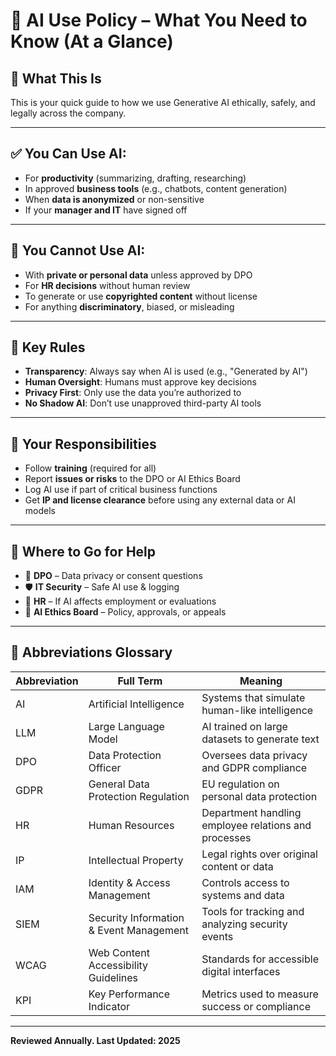 # 🧠 AI Use Policy – What You Need to Know (At a Glance)

## 📌 What This Is
This is your quick guide to how we use Generative AI ethically, safely, and legally across the company.

---

## ✅ You **Can** Use AI:
- For **productivity** (summarizing, drafting, researching)
- In approved **business tools** (e.g., chatbots, content generation)
- When **data is anonymized** or non-sensitive
- If your **manager and IT** have signed off

---

## 🚫 You **Cannot** Use AI:
- With **private or personal data** unless approved by DPO
- For **HR decisions** without human review
- To generate or use **copyrighted content** without license
- For anything **discriminatory**, biased, or misleading

---

## 🔐 Key Rules
- **Transparency**: Always say when AI is used (e.g., "Generated by AI")
- **Human Oversight**: Humans must approve key decisions
- **Privacy First**: Only use the data you’re authorized to
- **No Shadow AI**: Don’t use unapproved third-party AI tools

---

## 🔎 Your Responsibilities
- Follow **training** (required for all)
- Report **issues or risks** to the DPO or AI Ethics Board
- Log AI use if part of critical business functions
- Get **IP and license clearance** before using any external data or AI models

---

## 🧭 Where to Go for Help
- 📩 **DPO** – Data privacy or consent questions  
- 🛡️ **IT Security** – Safe AI use & logging  
- 👥 **HR** – If AI affects employment or evaluations  
- 🧪 **AI Ethics Board** – Policy, approvals, or appeals

---

## 🧾 Abbreviations Glossary

| Abbreviation | Full Term                              | Meaning                                                |
|--------------|-----------------------------------------|--------------------------------------------------------|
| AI           | Artificial Intelligence                 | Systems that simulate human-like intelligence          |
| LLM          | Large Language Model                    | AI trained on large datasets to generate text          |
| DPO          | Data Protection Officer                 | Oversees data privacy and GDPR compliance              |
| GDPR         | General Data Protection Regulation      | EU regulation on personal data protection              |
| HR           | Human Resources                         | Department handling employee relations and processes   |
| IP           | Intellectual Property                   | Legal rights over original content or data             |
| IAM          | Identity & Access Management            | Controls access to systems and data                    |
| SIEM         | Security Information & Event Management | Tools for tracking and analyzing security events       |
| WCAG         | Web Content Accessibility Guidelines    | Standards for accessible digital interfaces            |
| KPI          | Key Performance Indicator               | Metrics used to measure success or compliance          |

---

**Reviewed Annually. Last Updated: 2025**

